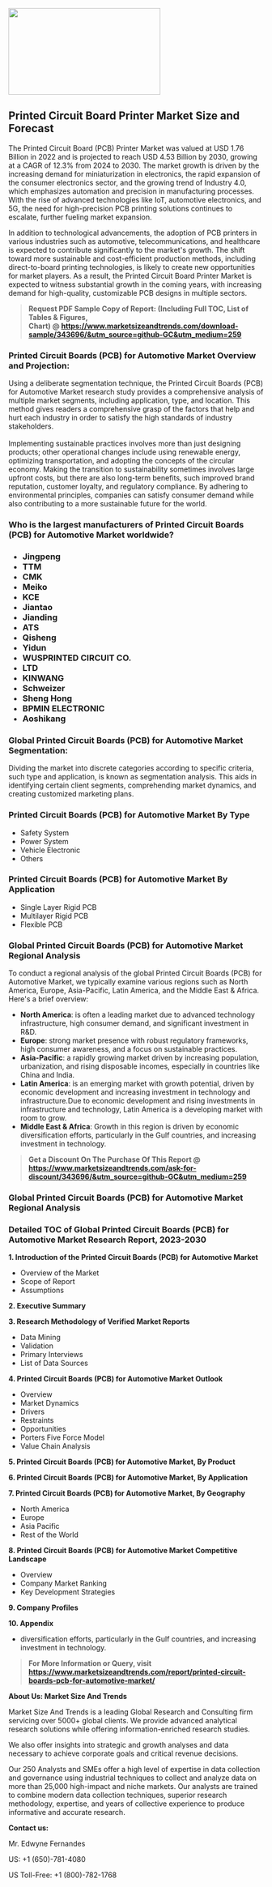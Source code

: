 <p><img class="alignnone size-medium wp-image-20088" src="https://ffe5etoiles.com/wp-content/uploads/2024/12/MST1-300x171.png" alt="" width="300" height="171" /></p><h2>Printed Circuit Board Printer Market Size and Forecast</h2><p>The Printed Circuit Board (PCB) Printer Market was valued at USD 1.76 Billion in 2022 and is projected to reach USD 4.53 Billion by 2030, growing at a CAGR of 12.3% from 2024 to 2030. The market growth is driven by the increasing demand for miniaturization in electronics, the rapid expansion of the consumer electronics sector, and the growing trend of Industry 4.0, which emphasizes automation and precision in manufacturing processes. With the rise of advanced technologies like IoT, automotive electronics, and 5G, the need for high-precision PCB printing solutions continues to escalate, further fueling market expansion.</p><p>In addition to technological advancements, the adoption of PCB printers in various industries such as automotive, telecommunications, and healthcare is expected to contribute significantly to the market's growth. The shift toward more sustainable and cost-efficient production methods, including direct-to-board printing technologies, is likely to create new opportunities for market players. As a result, the Printed Circuit Board Printer Market is expected to witness substantial growth in the coming years, with increasing demand for high-quality, customizable PCB designs in multiple sectors.</p></p><blockquote id="" class=""><strong>Request PDF Sample Copy of Report: (Including Full TOC, List of Tables &amp; Figures, Chart)&nbsp;@&nbsp;<strong><a href="https://www.marketsizeandtrends.com/download-sample/343696/&utm_source=github-GC&utm_medium=259" target="_blank">https://www.marketsizeandtrends.com/download-sample/343696/&utm_source=github-GC&utm_medium=259</a></strong></strong></blockquote><h3 id="" class="">Printed Circuit Boards (PCB) for Automotive Market&nbsp;Overview and Projection:</h3><p id="" class="">Using a deliberate segmentation technique, the Printed Circuit Boards (PCB) for Automotive Market research study provides a comprehensive analysis of multiple market segments, including application, type, and location. This method gives readers a comprehensive grasp of the factors that help and hurt each industry in order to satisfy the high standards of industry stakeholders. <br /> <br />Implementing sustainable practices involves more than just designing products; other operational changes include using renewable energy, optimizing transportation, and adopting the concepts of the circular economy. Making the transition to sustainability sometimes involves large upfront costs, but there are also long-term benefits, such improved brand reputation, customer loyalty, and regulatory compliance. By adhering to environmental principles, companies can satisfy consumer demand while also contributing to a more sustainable future for the world.</p><h3 id="" class="">Who is the largest manufacturers of&nbsp;Printed Circuit Boards (PCB) for Automotive Market worldwide?</h3><h3 class=""><p><ul><li>Jingpeng </li><li> TTM </li><li> CMK </li><li> Meiko </li><li> KCE </li><li> Jiantao </li><li> Jianding </li><li> ATS </li><li> Qisheng </li><li> Yidun </li><li> WUSPRINTED CIRCUIT CO. </li><li> LTD </li><li> KINWANG </li><li> Schweizer </li><li> Sheng Hong </li><li> BPMIN ELECTRONIC </li><li> Aoshikang</li></ul></p></h3><h3 id="" class="">Global&nbsp;Printed Circuit Boards (PCB) for Automotive Market Segmentation:</h3><p id="" class="">Dividing the market into discrete categories according to specific criteria, such type and application, is known as segmentation analysis. This aids in identifying certain client segments, comprehending market dynamics, and creating customized marketing plans.</p><h3 id="" class="">Printed Circuit Boards (PCB) for Automotive Market&nbsp;By Type</h3><p><p><ul><li>Safety System</li><li> Power System</li><li> Vehicle Electronic</li><li> Others</p></li></ul></p></p><h3 id="" class="">Printed Circuit Boards (PCB) for Automotive Market&nbsp;By Application</h3><p class=""><p><ul><li>Single Layer Rigid PCB</li><li> Multilayer Rigid PCB</li><li> Flexible PCB</li></ul></p></p><h3 id="" class="">Global Printed Circuit Boards (PCB) for Automotive Market Regional Analysis</h3><p id="" class="">To conduct a regional analysis of the global Printed Circuit Boards (PCB) for Automotive Market, we typically examine various regions such as North America, Europe, Asia-Pacific, Latin America, and the Middle East &amp; Africa. Here's a brief overview:</p><ul><li><strong>North America</strong>: is often a leading market due to advanced technology infrastructure, high consumer demand, and significant investment in R&amp;D.</li><li><strong>Europe</strong>: strong market presence with robust regulatory frameworks, high consumer awareness, and a focus on sustainable practices.</li><li><strong>Asia-Pacific</strong>: a rapidly growing market driven by increasing population, urbanization, and rising disposable incomes, especially in countries like China and India.</li><li><strong>Latin America</strong>: is an emerging market with growth potential, driven by economic development and increasing investment in technology and infrastructure.Due to economic development and rising investments in infrastructure and technology, Latin America is a developing market with room to grow.</li><li><strong>Middle East &amp; Africa</strong>: Growth in this region is driven by economic diversification efforts, particularly in the Gulf countries, and increasing investment in technology.</li></ul><blockquote id="" class=""><strong>Get a Discount On The Purchase Of This Report @ <strong><a href="https://www.marketsizeandtrends.com/ask-for-discount/343696/&utm_source=github-GC&utm_medium=259" target="_blank">https://www.marketsizeandtrends.com/ask-for-discount/343696/&utm_source=github-GC&utm_medium=259</a></strong></strong></blockquote><h3 id="" class="">Global Printed Circuit Boards (PCB) for Automotive Market Regional Analysis</h3><h3 id="" class="">Detailed TOC of Global Printed Circuit Boards (PCB) for Automotive Market Research Report, 2023-2030</h3><p id="" class=""><strong>1. Introduction of the Printed Circuit Boards (PCB) for Automotive Market</strong></p><ul><li>Overview of the Market</li><li>Scope of Report</li><li>Assumptions</li></ul><p id="" class=""><strong>2. Executive Summary</strong></p><p id="" class=""><strong>3. Research Methodology of Verified Market Reports</strong></p><ul><li>Data Mining</li><li>Validation</li><li>Primary Interviews</li><li>List of Data Sources</li></ul><p id="" class=""><strong>4. Printed Circuit Boards (PCB) for Automotive Market Outlook</strong></p><ul><li>Overview</li><li>Market Dynamics</li><li>Drivers</li><li>Restraints</li><li>Opportunities</li><li>Porters Five Force Model</li><li>Value Chain Analysis</li></ul><p id="" class=""><strong>5. Printed Circuit Boards (PCB) for Automotive Market, By Product</strong></p><p id="" class=""><strong>6. Printed Circuit Boards (PCB) for Automotive Market, By Application</strong></p><p id="" class=""><strong>7. Printed Circuit Boards (PCB) for Automotive Market, By Geography</strong></p><ul><li>North America</li><li>Europe</li><li>Asia Pacific</li><li>Rest of the World</li></ul><p id="" class=""><strong>8. Printed Circuit Boards (PCB) for Automotive Market Competitive Landscape</strong></p><ul><li>Overview</li><li>Company Market Ranking</li><li>Key Development Strategies</li></ul><p id="" class=""><strong>9. Company Profiles</strong></p><p id="" class=""><strong>10. Appendix</strong></p><ul><li>diversification efforts, particularly in the Gulf countries, and increasing investment in technology.</li></ul><blockquote id="" class=""><strong>For More Information or Query, visit <strong><strong><a href="https://www.marketsizeandtrends.com/report/printed-circuit-boards-pcb-for-automotive-market/" target="_blank">https://www.marketsizeandtrends.com/report/printed-circuit-boards-pcb-for-automotive-market/</a></strong></strong></strong></blockquote><p id="" class=""><strong>About Us: Market Size And Trends</strong></p><p id="" class="">Market Size And Trends is a leading Global Research and Consulting firm servicing over 5000+ global clients. We provide advanced analytical research solutions while offering information-enriched research studies.</p><p id="" class="">We also offer insights into strategic and growth analyses and data necessary to achieve corporate goals and critical revenue decisions.</p><p id="" class="">Our 250 Analysts and SMEs offer a high level of expertise in data collection and governance using industrial techniques to collect and analyze data on more than 25,000 high-impact and niche markets. Our analysts are trained to combine modern data collection techniques, superior research methodology, expertise, and years of collective experience to produce informative and accurate research.</p><p id="" class=""><strong>Contact us:</strong></p><p id="" class="">Mr. Edwyne Fernandes</p><p id="" class="">US: +1 (650)-781-4080</p><p id="" class="">US Toll-Free: +1 (800)-782-1768</p>
